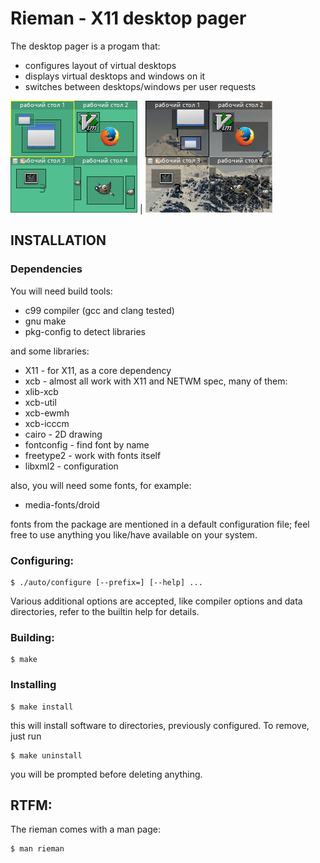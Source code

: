 Rieman - X11 desktop pager
==========================

The desktop pager is a progam that:

 * configures layout of virtual desktops
 * displays virtual desktops and windows on it
 * switches between desktops/windows per user requests

 ![Default theme](doc/s1.png?raw=true "Default theme") | ![Transparent theme](doc/s2.png?raw=true "Transparent theme")

INSTALLATION
------------

### Dependencies

You will need build tools:

 * c99 compiler (gcc and clang tested)
 * gnu make
 * pkg-config to detect libraries

 and some libraries:

 * X11        - for X11, as a core dependency
 * xcb        - almost all work with X11 and NETWM spec, many of them:
 * xlib-xcb
 * xcb-util
 * xcb-ewmh
 * xcb-icccm
 * cairo      - 2D drawing
 * fontconfig - find font by name
 * freetype2  - work with fonts itself
 * libxml2    - configuration

also, you will need some fonts, for example:

 * media-fonts/droid

 fonts from the package are mentioned in a default configuration file;
 feel free to use anything you like/have available on your system.

### Configuring:

```
$ ./auto/configure [--prefix=] [--help] ...
```

Various additional options are accepted, like compiler options and data
directories, refer to the builtin help for details.

### Building:

```
$ make
```

### Installing

```
$ make install
```

this will install software to directories, previously configured.
To remove, just run
```
$ make uninstall
```

you will be prompted before deleting anything.

RTFM:
-----

The rieman comes with a man page:

```
$ man rieman
```
